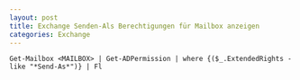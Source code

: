 ```yaml
---
layout: post
title: Exchange Senden-Als Berechtigungen für Mailbox anzeigen
categories: Exchange
---
```

	Get-Mailbox <MAILBOX> | Get-ADPermission | where {($_.ExtendedRights -like "*Send-As*")} | Fl
